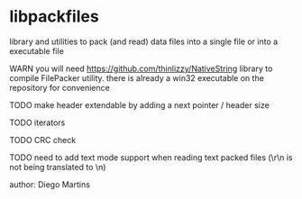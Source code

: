 libpackfiles
============

library and utilities to pack (and read) data files into a single file or into a executable file

WARN you will need https://github.com/thinlizzy/NativeString library to compile FilePacker utility. there is already a win32 executable on the repository for convenience

TODO make header extendable by adding a next pointer / header size 

TODO iterators

TODO CRC check

TODO need to add text mode support when reading text packed files (\r\n is not being translated to \n)

author: Diego Martins
